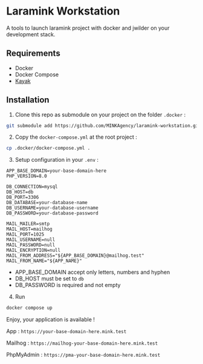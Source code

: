 # Laramink Workstation
A tools to launch laramink project with docker and jwilder on your development stack.


## Requirements
- Docker
- Docker Compose
- [Kayak](https://github.com/MINKAgency/kayak)



## Installation

1. Clone this repo as submodule on your project on the folder `.docker` :
```bash
git submodule add https://github.com/MINKAgency/laramink-workstation.git .docker
```

2. Copy the `docker-compose.yml` at the root project :

```bash
cp .docker/docker-compose.yml .
```

3. Setup configuration in your `.env` :

```dotenv
APP_BASE_DOMAIN=your-base-domain-here
PHP_VERSION=8.0

DB_CONNECTION=mysql
DB_HOST=db
DB_PORT=3306
DB_DATABASE=your-database-name
DB_USERNAME=your-database-username
DB_PASSWORD=your-database-password

MAIL_MAILER=smtp
MAIL_HOST=mailhog
MAIL_PORT=1025
MAIL_USERNAME=null
MAIL_PASSWORD=null
MAIL_ENCRYPTION=null
MAIL_FROM_ADDRESS="${APP_BASE_DOMAIN}@mailhog.test"
MAIL_FROM_NAME="${APP_NAME}"

```

* APP_BASE_DOMAIN accept only letters, numbers and hyphen
* DB_HOST must be set to `db`
* DB_PASSWORD is required and not empty


4. Run
```bash
docker compose up
```

Enjoy, your application is available ! 

App : `https://your-base-domain-here.mink.test`

Mailhog : `https://mailhog-your-base-domain-here.mink.test`

PhpMyAdmin : `https://pma-your-base-domain-here.mink.test`

